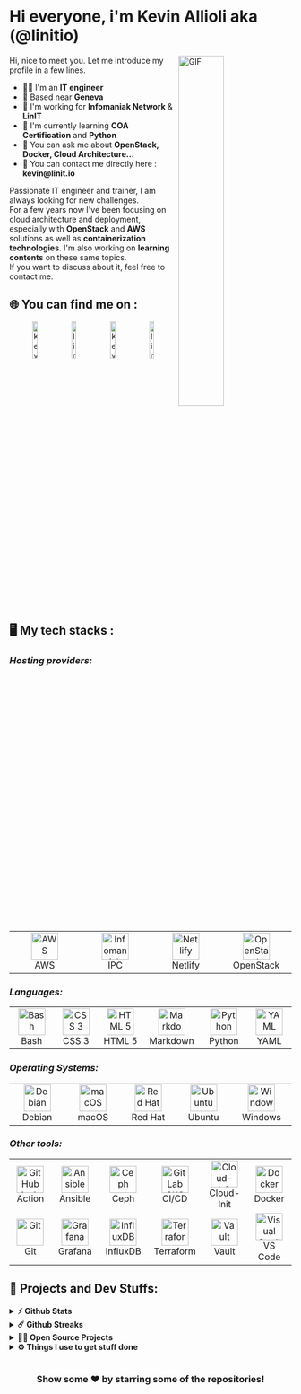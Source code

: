 # Hi everyone, i'm Kevin Allioli aka (@linitio)
<img align="right" alt="GIF" src="https://github.com/abhisheknaiidu/abhisheknaiidu/blob/master/code.gif?raw=true" width="40%" />
<p width="45%">
Hi, nice to meet you. Let me introduce my profile in a few lines.
  <ul>
    <li>👨‍🔧 I'm an <b>IT engineer</b></li>
    <li>📍 Based near <b>Geneva</b></li>
    <li>🏢 I'm working for <b>Infomaniak Network</b> & <b>LinIT</b></li>
    <li>🌱 I'm currently learning <b>COA Certification</b> and <b>Python</b></li>
    <li>💬 You can ask me about <b>OpenStack, Docker, Cloud Architecture...</b></li>
    <li>📮 You can contact me directly here : <b>kevin@linit.io</b>
  </ul>
Passionate IT engineer and trainer, I am always looking for new challenges.
<br>For a few years now I've been focusing on cloud architecture and deployment, especially with <b>OpenStack</b> and <b>AWS</b> solutions as well as <b>containerization technologies</b>. I'm also working on <b>learning contents</b> on these same topics.<br>
If you want to discuss about it, feel free to contact me.
</p>

## 🌐 You can find me on :
<p align="center">
  <a href="https://www.linkedin.com/in/kevinallioli/" target="_blank"><img alt="Kevin Allioli LinkedIn profile" src="https://github.com/linitio/static-content/blob/main/img/logo/linkedin-button.png?raw=true" width="13%"></a>
  <a href="https://twitter.com/linit_io/" target="_blank"><img alt="linit.io Twitter profile" src="https://github.com/linitio/static-content/blob/main/img/logo/twitter-button.png?raw=true" width="13%"></a>
  <a href="https://www.openstack.org/community/members/profile/139244/kevin-allioli" target="_blank"><img alt="Kevin Allioli OpenInfra profile" src="https://github.com/linitio/static-content/blob/main/img/logo/openinfra-button.png?raw=true" width="13%"></a>
  <a href="https://www.youtube.com/channel/UCprX4LgBZkGr6hcyy5NSgoQ"><img alt="linit.io YouTube channel" src="https://github.com/linitio/static-content/blob/main/img/logo/youtube-button.png?raw=true" width="13%"></a>
</p>

## 🖥️ My tech stacks :

<p align="right">
  <h3><i>Hosting providers:</i></h3>
  <table>
  <tr border: none;>
    <td align="center" width="110">
      <a href="#%EF%B8%8F-my-tech-stacks-">
        <img src="https://github.com/linitio/static-content/blob/main/img/logo/aws-logo.png?raw=true" width="48" height="48" alt="AWS" />
      </a>
      <br>AWS
    </td>	  
    <td align="center" width="110">
      <a href="#%EF%B8%8F-my-tech-stacks-">
        <img src="https://github.com/linitio/static-content/blob/main/img/logo/ipc-logo.png?raw=true" width="48" height="48" alt="Infomaniak Public Cloud" />
      </a>
      <br>IPC
    </td>
    <td align="center" width="110">
      <a href="#%EF%B8%8F-my-tech-stacks-">
        <img src="https://github.com/linitio/static-content/blob/main/img/logo/netlify-logo.png?raw=true" width="48" height="48" alt="Netlify" />
      </a>
      <br>Netlify
    </td>
    <td align="center" width="110">
      <a href="#%EF%B8%8F-my-tech-stacks-">
        <img src="https://github.com/linitio/static-content/blob/main/img/logo/openstack-logo.png?raw=true" width="48" height="48" alt="OpenStack" />
      </a>
      <br>OpenStack
    </td>
  </tr>
</table>
<p>
  <h3><i>Languages:</i></h3>
  <table>
  <tr border: none;>
   <td align="center" width="110">
      <a href="#%EF%B8%8F-my-tech-stacks-">
        <img src="https://github.com/linitio/static-content/blob/main/img/logo/bash-logo.png?raw=true" width="48" height="48" alt="Bash" />
      </a>
      <br>Bash
    </td>
    <td align="center" width="110">
      <a href="#%EF%B8%8F-my-tech-stacks-">
        <img src="https://github.com/linitio/static-content/blob/main/img/logo/css3-logo.png?raw=true" width="48" height="48" alt="CSS 3" />
      </a>
      <br>CSS 3
    </td>
    <td align="center" width="110">
      <a href="#%EF%B8%8F-my-tech-stacks-">
        <img src="https://github.com/linitio/static-content/blob/main/img/logo/html5-logo.png?raw=true" width="48" height="48" alt="HTML 5" />
      </a>
      <br>HTML 5
    </td>
    <td align="center" width="110">
      <a href="#%EF%B8%8F-my-tech-stacks-">
        <img src="https://github.com/linitio/static-content/blob/main/img/logo/markdown-logo.png?raw=true" width="48" height="48" alt="Markdown" />
      </a>
      <br>Markdown
    </td>
    <td align="center" width="110">
      <a href="#%EF%B8%8F-my-tech-stacks-">
        <img src="https://github.com/linitio/static-content/blob/main/img/logo/python-logo.png?raw=true" width="48" height="48" alt="Python" />
      </a>
      <br>Python
    </td>
    <td align="center" width="110">
      <a href="#%EF%B8%8F-my-tech-stacks-">
        <img src="https://github.com/linitio/static-content/blob/main/img/logo/yaml-logo.png?raw=true" width="48" height="48" alt="YAML" />
      </a>
      <br>YAML
    </td>
  </tr>
</table>
</p>
<p>
  <h3><i>Operating Systems:</i></h3>
  <table>
  <tr border: none;>
    <td align="center" width="110">
      <a href="#%EF%B8%8F-my-tech-stacks-">
        <img src="https://github.com/linitio/static-content/blob/main/img/logo/debian-logo.png?raw=true" width="48" height="48" alt="Debian" />
      </a>
      <br>Debian
    </td>	  
    <td align="center" width="110">
      <a href="#%EF%B8%8F-my-tech-stacks-">
        <img src="https://github.com/linitio/static-content/blob/main/img/logo/apple-logo.png?raw=true" width="48" height="48" alt="macOS" />
      </a>
      <br>macOS
    </td>
    <td align="center" width="110">
      <a href="#%EF%B8%8F-my-tech-stacks-">
        <img src="https://github.com/linitio/static-content/blob/main/img/logo/redhat-logo.png?raw=true" width="48" height="48" alt="Red Hat" />
      </a>
      <br>Red Hat
    </td>
    <td align="center" width="110">
      <a href="#%EF%B8%8F-my-tech-stacks-">
        <img src="https://github.com/linitio/static-content/blob/main/img/logo/ubuntu-logo.png?raw=true" width="48" height="48" alt="Ubuntu" />
      </a>
      <br>Ubuntu
    </td>
    <td align="center" width="110">
      <a href="#%EF%B8%8F-my-tech-stacks-">
        <img src="https://github.com/linitio/static-content/blob/main/img/logo/windows-logo.png?raw=true" width="48" height="48" alt="Windows" />
      </a>
      <br>Windows
    </td>
  </tr>
</table>
</p>
<p>
  <h3><i>Other tools:</i></h3>
  <table>
  <tr border: none;>
    <td align="center" width="110">
      <a href="#%EF%B8%8F-my-tech-stacks-">
        <img src="https://github.com/linitio/static-content/blob/main/img/logo/github-logo.png?raw=true" width="48" height="48" alt="GitHub Action" />
      </a>
      <br>Action
    </td>	  
    <td align="center" width="110">
      <a href="#%EF%B8%8F-my-tech-stacks-">
        <img src="https://github.com/linitio/static-content/blob/main/img/logo/ansible-logo.png?raw=true" width="48" height="48" alt="Ansible" />
      </a>
      <br>Ansible
    </td>
    <td align="center" width="110">
      <a href="#%EF%B8%8F-my-tech-stacks-">
        <img src="https://github.com/linitio/static-content/blob/main/img/logo/ceph-logo.png?raw=true" width="48" height="48" alt="Ceph" />
      </a>
      <br>Ceph
    </td>
    <td align="center" width="110">
      <a href="#%EF%B8%8F-my-tech-stacks-">
        <img src="https://github.com/linitio/static-content/blob/main/img/logo/gitlab-logo.png?raw=true" width="48" height="48" alt="GitLab CI/CD" />
      </a>
      <br>CI/CD
    </td>
    <td align="center" width="110">
      <a href="#%EF%B8%8F-my-tech-stacks-">
        <img src="https://github.com/linitio/static-content/blob/main/img/logo/cloud-init-logo.png?raw=true" width="48" height="48" alt="Cloud-Init" />
      </a>
      <br>Cloud-Init
    </td>
    <td align="center" width="110">
      <a href="#%EF%B8%8F-my-tech-stacks-">
        <img src="https://github.com/linitio/static-content/blob/main/img/logo/docker-logo.png?raw=true" width="48" height="48" alt="Docker" />
      </a>
      <br>Docker
    </td>
  </tr>
  <tr>
    <td align="center" width="110">
      <a href="#%EF%B8%8F-my-tech-stacks-">
        <img src="https://github.com/linitio/static-content/blob/main/img/logo/git-logo.png?raw=true" width="48" height="48" alt="Git" />
      </a>
      <br>Git
    </td>	  
    <td align="center" width="110">
      <a href="#%EF%B8%8F-my-tech-stacks-">
        <img src="https://github.com/linitio/static-content/blob/main/img/logo/grafana-logo.png?raw=true" width="48" height="48" alt="Grafana" />
      </a>
      <br>Grafana
    </td>
    <td align="center" width="110">
      <a href="#%EF%B8%8F-my-tech-stacks-">
        <img src="https://github.com/linitio/static-content/blob/main/img/logo/influxdb-logo.png?raw=true" width="48" height="48" alt="InfluxDB" />
      </a>
      <br>InfluxDB
    </td>
    <td align="center" width="110">
      <a href="#%EF%B8%8F-my-tech-stacks-">
        <img src="https://github.com/linitio/static-content/blob/main/img/logo/terraform-logo.png?raw=true" width="48" height="48" alt="Terraform" />
      </a>
      <br>Terraform
    </td>
    <td align="center" width="110">
      <a href="#%EF%B8%8F-my-tech-stacks-">
        <img src="https://github.com/linitio/static-content/blob/main/img/logo/vault-logo.png?raw=true" width="48" height="48" alt="Vault" />
      </a>
      <br>Vault
    </td>
    <td align="center" width="110">
      <a href="#%EF%B8%8F-my-tech-stacks-">
        <img src="https://github.com/linitio/static-content/blob/main/img/logo/visual-studio-logo.png?raw=true" width="48" height="48" alt="Visual Studio Code" />
      </a>
      <br>VS Code
    </td>
  </tr>
</table>
</p>

## 🚧 Projects and Dev Stuffs:

<details>	
  <summary><b>⚡ Github Stats</b></summary>
	
  <br />
  <img height="180em" src="https://github-readme-stats.vercel.app/api?username=linitio&show_icons=true&hide_border=true&&count_private=true&include_all_commits=true" />
  <img height="180em" src="https://github-readme-stats.vercel.app/api/top-langs/?username=linitio&exclude_repo=KNN-Image-Classification&show_icons=true&hide_border=true&layout=compact&langs_count=8"/>
</details>

<details>	
  <summary><b>☄️ Github Streaks</b></summary>

  <br />
  <img height="180em" src="https://github-readme-streak-stats.herokuapp.com/?user=linitio&hide_border=true" />
</details>

<details>
  <summary><b>🧑‍🚀 Open Source Projects</b></summary>

  <br />
  <table>
    <thead align="center">
      <tr border: none;>
        <td><b>💻 Projects</b></td>
        <td><b>🌟 Stars</b></td>
        <td><b>🍴 Forks</b></td>
        <td><b>🐛 Issues</b></td>
        <td><b>🔔 Pull Requests</b></td>
        <td><b>👨‍💻 Language</b></td>
      </tr>
    </thead>
    <tbody>
      <tr>
	      <td><a href="https://github.com/iampavangandhi/Gitwar"><b>📦 openstack-alpine-images</b></a></td>
        <td><img alt="Stars" src="https://img.shields.io/github/stars/linitio/openstack-alpine-image?style=flat-square&labelColor=343b41"/></td>
        <td><img alt="Forks" src="https://img.shields.io/github/forks/linitio/openstack-alpine-image?style=flat-square&labelColor=343b41"/></td>
        <td><img alt="Issues" src="https://img.shields.io/github/issues/linitio/openstack-alpine-image?style=flat-square"/></td>
        <td><img alt="Pull Requests" src="https://img.shields.io/github/issues-pr/linitio/openstack-alpine-image?style=flat-square"/></td>
        <td><img alt="Language" src="https://img.shields.io/github/languages/top/linitio/openstack-alpine-image?style=flat-square"/></td>
      </tr>
      <tr>
	      <td><a href="https://github.com/linitio/docker-apps-collection"><b>🐳 docker-apps-collection</b></a></td>
        <td><img alt="Stars" src="https://img.shields.io/github/stars/linitio/docker-apps-collection?style=flat-square&labelColor=343b41"/></td>
        <td><img alt="Forks" src="https://img.shields.io/github/forks/linitio/docker-apps-collection?style=flat-square&labelColor=343b41"/></td>
        <td><img alt="Issues" src="https://img.shields.io/github/issues/linitio/docker-apps-collection?style=flat-square"/></td>
        <td><img alt="Pull Requests" src="https://img.shields.io/github/issues-pr/linitio/docker-apps-collection?style=flat-square"/></td>
        <td><img alt="Language" src="https://img.shields.io/badge/yaml-92%25-blue?style=flat-square"/></td>
      </tr>
      <tr>
	      <td><a href="https://github.com/linitio/aws-resume"><b>👨🏻‍💻 aws-resume</b></a></td>
        <td><img alt="Stars" src="https://img.shields.io/github/stars/linitio/aws-resume?style=flat-square&labelColor=343b41"/></td>
        <td><img alt="Forks" src="https://img.shields.io/github/forks/linitio/aws-resume?style=flat-square&labelColor=343b41"/></td>
        <td><img alt="Issues" src="https://img.shields.io/github/issues/linitio/aws-resume?style=flat-square"/></td>
        <td><img alt="Pull Requests" src="https://img.shields.io/github/issues-pr/linitio/aws-resume?style=flat-square"/></td>
        <td><img alt="Language" src="https://img.shields.io/github/languages/top/linitio/aws-resume?style=flat-square"/></td> 
      </tr>
      <tr>
	      <td><a href="https://github.com/linitio/linitio"><b>🤓 linitio</b></a></td>
        <td><img alt="Stars" src="https://img.shields.io/github/stars/linitio/linitio?style=flat-square&labelColor=343b41"/></td>
        <td><img alt="Forks" src="https://img.shields.io/github/forks/linitio/linitio?style=flat-square&labelColor=343b41"/></td>
        <td><img alt="Issues" src="https://img.shields.io/github/issues/linitio/linitio?style=flat-square"/></td>
        <td><img alt="Pull Requests" src="https://img.shields.io/github/issues-pr/linitio/linitio?style=flat-square"/></td>
        <td><img alt="Language" src="https://img.shields.io/badge/markdown-50%25-blue?style=flat-square"/></td> 
      </tr>
    </tbody>
  </table>
  <br />
</details>
 
<details>	
  <br />
  <summary><b>⚙️ Things I use to get stuff done</b></summary>
  	<ul>
  	    <li><b>OS:</b> macOS Monterey</li>
	    <li><b>Laptop: </b> MacBook Pro M1 13" & MacBook Pro M1 Pro 16"</li>
  	    <li><b>Browser: </b> Firefox Web Browser</li>
	    <li><b>Terminal: </b> ZSH: Oh My Zsh (PowerLevel10k)</li>
	    <li><b>Code Editor:</b> VSCode</li>
	    <li><b>To Stay Updated:</b> linit.io, Linkedin, Twitter and Youtube.</li>
	</ul>	
</details>

#

<div align="center">

### Show some ❤️ by starring some of the repositories!

</div>

